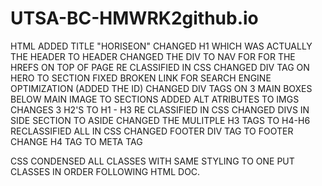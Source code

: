 # UTSA-BC-HMWRK2github.io
HTML
ADDED TITLE "HORISEON"
CHANGED H1 WHICH WAS ACTUALLY THE HEADER TO HEADER
CHANGED THE DIV TO NAV FOR FOR THE HREFS ON TOP OF PAGE RE CLASSIFIED IN CSS
CHANGED DIV TAG ON HERO TO SECTION
FIXED BROKEN LINK FOR SEARCH ENGINE OPTIMIZATION (ADDED THE ID)
CHANGED DIV TAGS ON 3 MAIN BOXES BELOW MAIN IMAGE TO SECTIONS
ADDED ALT ATRIBUTES TO IMGS
CHANGES 3 H2'S TO H1 - H3 RE CLASSIFIED IN CSS
CHANGED DIVS IN SIDE SECTION TO ASIDE 
CHANGED THE MULITPLE H3 TAGS TO H4-H6 RECLASSIFIED ALL IN CSS
CHANGED FOOTER DIV TAG TO FOOTER
CHANGE H4 TAG TO META TAG

CSS
CONDENSED ALL CLASSES WITH SAME STYLING TO ONE 
PUT CLASSES IN ORDER FOLLOWING HTML DOC.
